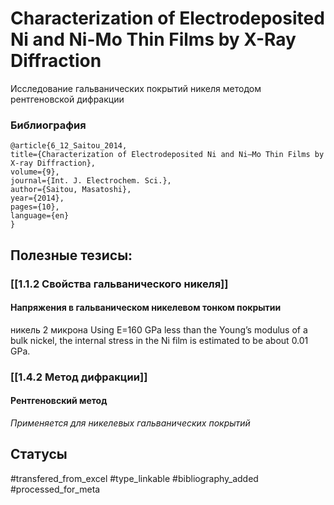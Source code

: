 # Characterization of Electrodeposited Ni and Ni-Mo Thin Films by X-Ray Diffraction

Исследование гальванических покрытий никеля методом рентгеновской дифракции

### Библиография
```
@article{6_12_Saitou_2014,
title={Characterization of Electrodeposited Ni and Ni–Mo Thin Films by X-ray Diffraction},
volume={9},
journal={Int. J. Electrochem. Sci.},
author={Saitou, Masatoshi},
year={2014},
pages={10},
language={en}
}
```

## Полезные тезисы:
### [[1.1.2 Свойства гальванического никеля]]
#### Напряжения в гальваническом никелевом тонком покрытии 
никель 2 микрона
Using E=160 GPa less than the Young’s modulus of a bulk nickel, the internal stress in the Ni film is estimated to be about 0.01 GPa.

### [[1.4.2 Метод дифракции]]
#### Рентгеновский метод
_Применяется для никелевых гальванических покрытий_

## Статусы
#transfered_from_excel 
#type_linkable 
#bibliography_added
#processed_for_meta
